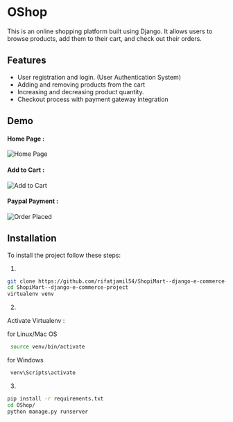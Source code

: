 
# OShop
This is an online shopping platform built using Django. It allows users to browse products, add them to their cart, and check out their orders. 
## Features

- User registration and login. (User Authentication System)
- Adding and removing products from the cart
- Increasing and decreasing product quantity.
- Checkout process with payment gateway integration



## Demo
#### Home Page :
![Home Page](https://raw.githubusercontent.com/RefatJamil/ShopiMart--django-e-commerce-project/dev/demo/Screenshot%20from%202023-04-27%2009-29-26.png)
#### Add to Cart :
![Add to Cart](https://github.com/rifatjamil54/ShopiMart--django-e-commerce-project/blob/main/demo/add_to_cart.gif)
#### Paypal Payment :
![Order Placed](https://github.com/rifatjamil54/ShopiMart--django-e-commerce-project/blob/main/demo/payment.gif)



## Installation

To install the project follow these steps:

1.

 ```bash
git clone https://github.com/rifatjamil54/ShopiMart--django-e-commerce-project.git
cd ShopiMart--django-e-commerce-project
virtualenv venv
```
2.
Activate Virtualenv :

for Linux/Mac OS
```bash
 source venv/bin/activate
 ```  
 
for Windows

```bash
 venv\Scripts\activate

```

3.
```bash
pip install -r requirements.txt
cd OShop/
python manage.py runserver

```


